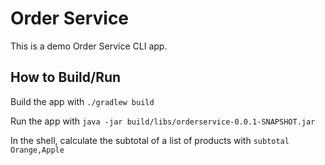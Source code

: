 # Order Service
This is a demo Order Service CLI app.

## How to Build/Run
Build the app with `./gradlew build`

Run the app with `java -jar build/libs/orderservice-0.0.1-SNAPSHOT.jar`

In the shell, calculate the subtotal of a list of products with `subtotal Orange,Apple`
